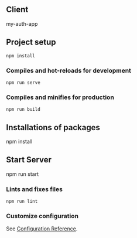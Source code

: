 ## Client 
 my-auth-app

## Project setup
```
npm install
```

### Compiles and hot-reloads for development
```
npm run serve
```

### Compiles and minifies for production
```
npm run build
```
## Installations of packages
npm install

## Start Server
npm run start

### Lints and fixes files
```
npm run lint
```

### Customize configuration
See [Configuration Reference](https://cli.vuejs.org/config/).

